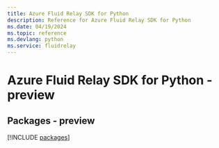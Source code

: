```yaml
---
title: Azure Fluid Relay SDK for Python
description: Reference for Azure Fluid Relay SDK for Python
ms.date: 04/19/2024
ms.topic: reference
ms.devlang: python
ms.service: fluidrelay
---
```

# Azure Fluid Relay SDK for Python - preview
## Packages - preview
[!INCLUDE [packages](fluid-relay-index.md)]